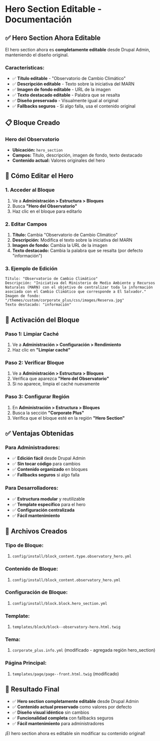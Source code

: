 # Hero Section Editable - Documentación

## ✅ **Hero Section Ahora Editable**

El hero section ahora es **completamente editable** desde Drupal Admin, manteniendo el diseño original.

### **Características:**
- ✅ **Título editable** - "Observatorio de Cambio Climático"
- ✅ **Descripción editable** - Texto sobre la iniciativa del MARN
- ✅ **Imagen de fondo editable** - URL de la imagen
- ✅ **Texto destacado editable** - Palabra que se resalta
- ✅ **Diseño preservado** - Visualmente igual al original
- ✅ **Fallbacks seguros** - Si algo falla, usa el contenido original

## 📋 **Bloque Creado**

### **Hero del Observatorio**
- **Ubicación:** `hero_section`
- **Campos:** Título, descripción, imagen de fondo, texto destacado
- **Contenido actual:** Valores originales del hero

## 🚀 **Cómo Editar el Hero**

### **1. Acceder al Bloque**
1. Ve a **Administración > Estructura > Bloques**
2. Busca **"Hero del Observatorio"**
3. Haz clic en el bloque para editarlo

### **2. Editar Campos**
1. **Título:** Cambia "Observatorio de Cambio Climático"
2. **Descripción:** Modifica el texto sobre la iniciativa del MARN
3. **Imagen de fondo:** Cambia la URL de la imagen
4. **Texto destacado:** Cambia la palabra que se resalta (por defecto "información")

### **3. Ejemplo de Edición**
```
Título: "Observatorio de Cambio Climático"
Descripción: "Iniciativa del Ministerio de Medio Ambiente y Recursos Naturales (MARN) con el objetivo de centralizar toda la información asociada con el Cambio Climático que corresponde a El Salvador."
Imagen de fondo: "/themes/custom/corporate_plus/css/images/Reserva.jpg"
Texto destacado: "información"
```

## 🔧 **Activación del Bloque**

### **Paso 1: Limpiar Caché**
1. Ve a **Administración > Configuración > Rendimiento**
2. Haz clic en **"Limpiar caché"**

### **Paso 2: Verificar Bloque**
1. Ve a **Administración > Estructura > Bloques**
2. Verifica que aparezca **"Hero del Observatorio"**
3. Si no aparece, limpia el caché nuevamente

### **Paso 3: Configurar Región**
1. En **Administración > Estructura > Bloques**
2. Busca la sección **"Corporate Plus"**
3. Verifica que el bloque esté en la región **"Hero Section"**

## ✅ **Ventajas Obtenidas**

### **Para Administradores:**
- ✅ **Edición fácil** desde Drupal Admin
- ✅ **Sin tocar código** para cambios
- ✅ **Contenido organizado** en bloques
- ✅ **Fallbacks seguros** si algo falla

### **Para Desarrolladores:**
- ✅ **Estructura modular** y reutilizable
- ✅ **Template específico** para el hero
- ✅ **Configuración centralizada**
- ✅ **Fácil mantenimiento**

## 📁 **Archivos Creados**

### **Tipo de Bloque:**
1. `config/install/block_content.type.observatory_hero.yml`

### **Contenido de Bloque:**
1. `config/install/block_content.observatory_hero.yml`

### **Configuración de Bloque:**
1. `config/install/block.block.hero_section.yml`

### **Template:**
1. `templates/block/block--observatory-hero.html.twig`

### **Tema:**
1. `corporate_plus.info.yml` (modificado - agregada región hero_section)

### **Página Principal:**
1. `templates/page/page--front.html.twig` (modificado)

## 🎉 **Resultado Final**

- ✅ **Hero section completamente editable** desde Drupal Admin
- ✅ **Contenido actual preservado** como valores por defecto
- ✅ **Diseño visual idéntico** sin cambios
- ✅ **Funcionalidad completa** con fallbacks seguros
- ✅ **Fácil mantenimiento** para administradores

¡El hero section ahora es editable sin modificar su contenido original! 
